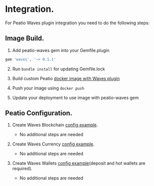 # Integration.

For Peatio Waves plugin integration you need to do the following steps:

## Image Build.

1. Add peatio-waves gem into your Gemfile.plugin
```ruby
gem 'waves', '~> 0.1.1'
```

2. Run `bundle install` for updating Gemfile.lock

3. Build custom Peatio [docker image with Waves plugin](https://github.com/rubykube/peatio/blob/master/docs/plugins.md#build)

4. Push your image using `docker push`

5. Update your deployment to use image with peatio-waves gem

## Peatio Configuration.

1. Create Waves Blockchain [config example](../config/blockchains.yml).
    * No additional steps are needed

2. Create Waves Currency [config example](../config/currencies.yml).
    * No additional steps are needed

3. Create Waves Wallets [config example](../config/wallets.yml)(deposit and hot wallets are required).
    * No additional steps are needed
